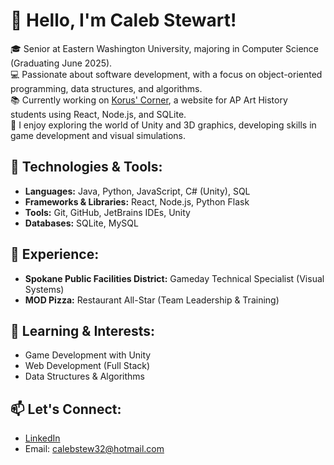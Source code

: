 # 👋 Hello, I'm Caleb Stewart!

🎓 Senior at Eastern Washington University, majoring in Computer Science (Graduating June 2025).  
💻 Passionate about software development, with a focus on object-oriented programming, data structures, and algorithms.  
📚 Currently working on [Korus' Corner](https://github.com/adenjonah/APAH), a website for AP Art History students using React, Node.js, and SQLite.  
🚀 I enjoy exploring the world of Unity and 3D graphics, developing skills in game development and visual simulations.

## 🔧 Technologies & Tools:
- **Languages:** Java, Python, JavaScript, C# (Unity), SQL
- **Frameworks & Libraries:** React, Node.js, Python Flask
- **Tools:** Git, GitHub, JetBrains IDEs, Unity
- **Databases:** SQLite, MySQL

## 💼 Experience:
- **Spokane Public Facilities District:** Gameday Technical Specialist (Visual Systems)
- **MOD Pizza:** Restaurant All-Star (Team Leadership & Training)

## 🌱 Learning & Interests:
- Game Development with Unity
- Web Development (Full Stack)
- Data Structures & Algorithms

## 📫 Let's Connect:
- [LinkedIn](https://www.linkedin.com/in/your-profile)
- Email: calebstew32@hotmail.com
